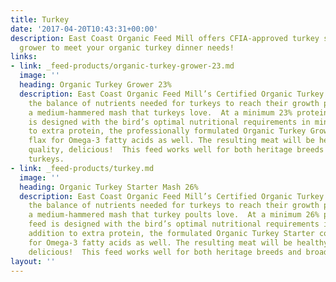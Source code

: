 ```yaml
---
title: Turkey
date: '2017-04-20T10:43:31+00:00'
description: East Coast Organic Feed Mill offers CFIA-approved turkey starter and
  grower to meet your organic turkey dinner needs!
links:
- link: _feed-products/organic-turkey-grower-23.md
  image: ''
  heading: Organic Turkey Grower 23%
  description: East Coast Organic Feed Mill’s Certified Organic Turkey Grower meets
    the balance of nutrients needed for turkeys to reach their growth potential in
    a medium-hammered mash that turkeys love.  At a minimum 23% protein, this feed
    is designed with the bird’s optimal nutritional requirements in mind. In addition
    to extra protein, the professionally formulated Organic Turkey Grower contains
    flax for Omega-3 fatty acids as well. The resulting meat will be healthy, high
    quality, delicious!  This feed works well for both heritage breeds and broad breasted
    turkeys.
- link: _feed-products/turkey.md
  image: ''
  heading: Organic Turkey Starter Mash 26%
  description: East Coast Organic Feed Mill’s Certified Organic Turkey Starter meets
    the balance of nutrients needed for turkeys to reach their growth potential in
    a medium-hammered mash that turkey poults love.  At a minimum 26% protein, this
    feed is designed with the bird’s optimal nutritional requirements in mind. In
    addition to extra protein, the formulated Organic Turkey Starter contains flax
    for Omega-3 fatty acids as well. The resulting meat will be healthy, high quality,
    delicious!  This feed works well for both heritage breeds and broad breasted turkeys.
layout: ''
---
```


